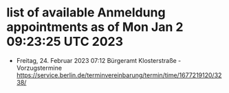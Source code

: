# list of available Anmeldung appointments as of Mon Jan  2 09:23:25 UTC 2023
- Freitag, 24. Februar 2023 07:12 Bürgeramt Klosterstraße - Vorzugstermine https://service.berlin.de/terminvereinbarung/termin/time/1677219120/3238/
